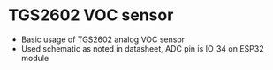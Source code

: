 # TGS2602 VOC sensor

 
* Basic usage of TGS2602 analog VOC sensor
* Used schematic as noted in datasheet, ADC pin is IO_34 on ESP32 module
